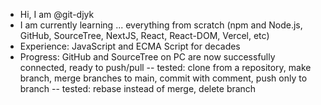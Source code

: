 - Hi, I am @git-djyk
- I am currently learning ... everything from scratch (npm and Node.js, GitHub, SourceTree, NextJS, React, React-DOM, Vercel, etc)
- Experience: JavaScript and ECMA Script for decades
- Progress: GitHub and SourceTree on PC are now successfully connected, ready to push/pull
-- tested: clone from a repository, make branch, merge branches to main, commit with comment, push only to branch
-- tested: rebase instead of merge, delete branch

<!---
git-djyk/git-djyk is a special repository because its `README.md` (this file) appears on your GitHub profile.
You can click the Preview link to take a look at your changes.
--->
